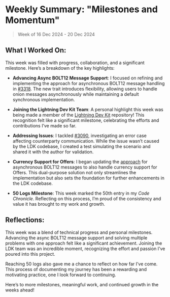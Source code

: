 # Weekly Summary: "Milestones and Momentum"

> Week of 16 Dec 2024 - 20 Dec 2024

## What I Worked On:

This week was filled with progress, collaboration, and a significant milestone.
Here’s a breakdown of the key highlights:

- **Advancing Async BOLT12 Message Support**: I focused on refining and
  implementing the approach for asynchronous BOLT12 message handling in
  [#3318](https://github.com/lightningdevkit/rust-lightning/pull/3318). The new
  trait introduces flexibility, allowing users to handle onion messages
  asynchronously while maintaining a default synchronous implementation.

- **Joining the Lightning Dev Kit Team**: A personal highlight this week was
  being made a member of the
  [Lightning Dev Kit](https://github.com/lightningdevkit/) repository! This
  recognition felt like a significant milestone, celebrating the efforts and
  contributions I’ve made so far.

- **Addressing Issues**: I tackled
  [#3090](https://github.com/lightningdevkit/rust-lightning/issues/3090),
  investigating an error case affecting counterparty communication. While the
  issue wasn’t caused by the LDK codebase, I created a test simulating the
  scenario and shared it with the author for validation.

- **Currency Support for Offers**: I began updating the
  [approach](https://github.com/shaavan/rust-lightning/commits/invreqevent-8)
  for asynchronous BOLT12 messages to also handle currency support for Offers.
  This dual-purpose solution not only streamlines the implementation but also
  sets the foundation for further enhancements in the LDK codebase.

- **50 Logs Milestone**: This week marked the 50th entry in my _Code Chronicle_.
  Reflecting on this process, I’m proud of the consistency and value it has
  brought to my work and growth.

## Reflections:

This week was a blend of technical progress and personal milestones. Advancing
the async BOLT12 message support and solving multiple problems with one approach
felt like a significant achievement. Joining the LDK team was an incredible
moment, recognizing the effort and passion I’ve poured into this project.

Reaching 50 logs also gave me a chance to reflect on how far I’ve come. This
process of documenting my journey has been a rewarding and motivating practice,
one I look forward to continuing.

Here’s to more milestones, meaningful work, and continued growth in the weeks
ahead!

